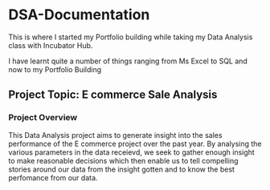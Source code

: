 # DSA-Documentation
This is where I started my Portfolio building while taking my Data Analysis class with Incubator Hub. 

I have learnt quite a number of things ranging from Ms Excel to SQL and now to my Portfolio Building

## Project Topic: E commerce Sale Analysis

### Project Overview

This Data Analysis project aims to generate insight into the sales performance of the E commerce project over the past year. By analysing the various parameters in the data receievd, we seek to gather enough insight to make reasonable decisions which then enable us to tell compelling stories around our data from the insight gotten and to know the best perfomance from our data.
